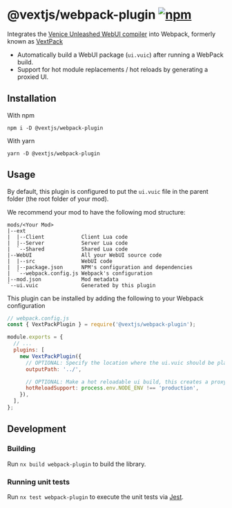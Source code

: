 # @vextjs/webpack-plugin [![npm](https://img.shields.io/npm/v/@vextjs/webpack-plugin.svg)](https://npmjs.com/package/@vextjs/webpack-plugin)

Integrates the [Venice Unleashed WebUI compiler](https://docs.veniceunleashed.net/modding/custom-ui/#compiling-a-webui-package) into Webpack, formerly known as [VextPack](https://github.com/BF3RM/VextPack)

- Automatically build a WebUI package (`ui.vuic`) after running a WebPack build.
- Support for hot module replacements / hot reloads by generating a proxied UI.

## Installation

With npm

```
npm i -D @vextjs/webpack-plugin
```

With yarn

```
yarn -D @vextjs/webpack-plugin
```

## Usage

By default, this plugin is configured to put the `ui.vuic` file in the parent folder (the root folder of your mod).

We recommend your mod to have the following mod structure:

```
mods/<Your Mod>
|--ext
|  |--Client            Client Lua code
|  |--Server            Server Lua code
|  `--Shared            Shared Lua code
|--WebUI                All your WebUI source code
|  |--src               WebUI code
|  |--package.json      NPM's configuration and dependencies
|  `--webpack.config.js Webpack's configuration
|--mod.json             Mod metadata
`--ui.vuic              Generated by this plugin
```

This plugin can be installed by adding the following to your Webpack configuration

```js
// webpack.config.js
const { VextPackPlugin } = require('@vextjs/webpack-plugin');

module.exports = {
  // ...
  plugins: [
    new VextPackPlugin({
      // OPTIONAL: Specify the location where the ui.vuic should be placed, defaults to '../'
      outputPath: '../',

      // OPTIONAL: Make a hot reloadable ui build, this creates a proxy ui that remotely loads the real ui
      hotReloadSupport: process.env.NODE_ENV !== 'production',
    }),
  ],
};
```

## Development

### Building

Run `nx build webpack-plugin` to build the library.

### Running unit tests

Run `nx test webpack-plugin` to execute the unit tests via [Jest](https://jestjs.io).
